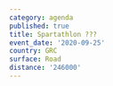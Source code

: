 ```yaml
---
category: agenda
published: true
title: Spartathlon ???
event_date: '2020-09-25'
country: GRC
surface: Road
distance: '246000'
---
```

